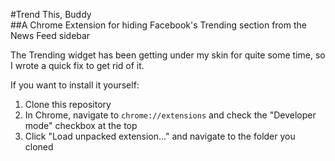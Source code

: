 #Trend This, Buddy  
##A Chrome Extension for hiding Facebook's Trending section from the News Feed sidebar  

The Trending widget has been getting under my skin for quite some time, so I wrote a quick fix to get rid of it. 

If you want to install it yourself:  

1. Clone this repository  
2. In Chrome, navigate to `chrome://extensions` and check the "Developer mode" checkbox at the top  
3. Click "Load unpacked extension..." and navigate to the folder you cloned  
